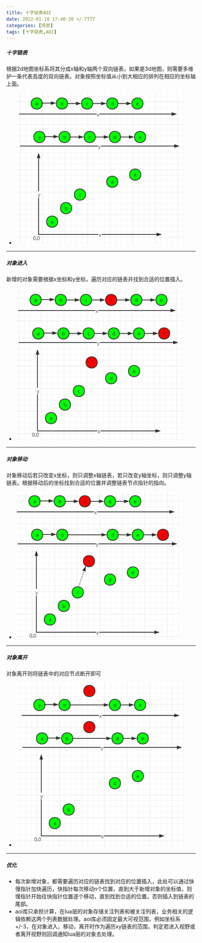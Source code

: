 ```yaml
---
title: 十字链表AOI
date: 2022-01-18 17:40:20 +/-TTTT
categories: [场景]
tags: [十字链表,AOI]
---
```


##### 十字链表
根据2d地图坐标系将其分成x轴和y轴两个双向链表，如果是3d地图，则需要多维护一条代表高度的双向链表。对象按照坐标值从小到大相应的排列在相应的坐标轴上面。
 * ![crosslist.png](https://github.com/HahahaVal/HahahaVal.github.io/blob/main/_posts/src/%E5%8D%81%E5%AD%97%E9%93%BE%E8%A1%A8/crosslist.png?raw=true)

* * *

##### 对象进入
新增的对象需要根据x坐标和y坐标，遍历对应的链表并找到合适的位置插入。
 * ![enter.png](https://github.com/HahahaVal/HahahaVal.github.io/blob/main/_posts/src/%E5%8D%81%E5%AD%97%E9%93%BE%E8%A1%A8/enter.png?raw=true)

* * *

##### 对象移动
对象移动后若只改变x坐标，则只调整x轴链表，若只改变y轴坐标，则只调整y轴链表。根据移动后的坐标找到合适的位置并调整链表节点指针的指向。
 * ![move.png](https://github.com/HahahaVal/HahahaVal.github.io/blob/main/_posts/src/%E5%8D%81%E5%AD%97%E9%93%BE%E8%A1%A8/move.png?raw=true)

* * *

##### 对象离开
对象离开则将链表中的对应节点断开即可
 * ![leave.png](https://github.com/HahahaVal/HahahaVal.github.io/blob/main/_posts/src/%E5%8D%81%E5%AD%97%E9%93%BE%E8%A1%A8/leave.png?raw=true)

* * *

##### 优化
 * 每次新增对象，都需要遍历对应的链表找到对应的位置插入，此处可以通过快慢指针加快遍历，快指针每次移动n个位置，直到大于新增对象的坐标值，则慢指针开始往快指针位置逐个移动，直到找到合适的位置。否则插入到链表的尾部。
 * aoi库只承担计算，在lua层的对象存储关注列表和被关注列表，业务相关的逻辑依赖这两个列表数据处理。aoi库必须固定最大可视范围，例如坐标系+/-3，在对象进入，移动，离开时作为遍历xy链表的范围，判定若进入视野或者离开视野则回调通知lua层的对象去处理。
